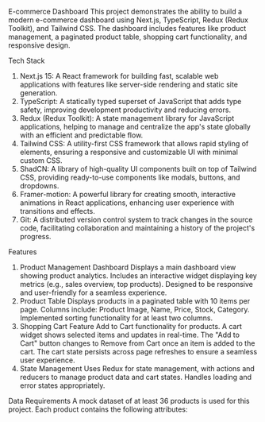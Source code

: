 E-commerce Dashboard
This project demonstrates the ability to build a modern e-commerce dashboard using Next.js, TypeScript, Redux (Redux Toolkit), and Tailwind CSS. The dashboard includes features like product management, a paginated product table, shopping cart functionality, and responsive design.

Tech Stack
1. Next.js 15: A React framework for building fast, scalable web applications with features like server-side rendering and static site generation.
2. TypeScript: A statically typed superset of JavaScript that adds type safety, improving development productivity and reducing errors.
3. Redux (Redux Toolkit): A state management library for JavaScript applications, helping to manage and centralize the app's state globally with an efficient and predictable flow.
4. Tailwind CSS: A utility-first CSS framework that allows rapid styling of elements, ensuring a responsive and customizable UI with minimal custom CSS.
5. ShadCN: A library of high-quality UI components built on top of Tailwind CSS, providing ready-to-use components like modals, buttons, and dropdowns.
6. Framer-motion: A powerful library for creating smooth, interactive animations in React applications, enhancing user experience with transitions and effects.
7. Git: A distributed version control system to track changes in the source code, facilitating collaboration and maintaining a history of the project's progress.

Features
1. Product Management Dashboard
Displays a main dashboard view showing product analytics.
Includes an interactive widget displaying key metrics (e.g., sales overview, top products).
Designed to be responsive and user-friendly for a seamless experience.
2. Product Table
Displays products in a paginated table with 10 items per page.
Columns include: Product Image, Name, Price, Stock, Category.
Implemented sorting functionality for at least two columns.
3. Shopping Cart Feature
Add to Cart functionality for products.
A cart widget shows selected items and updates in real-time.
The "Add to Cart" button changes to Remove from Cart once an item is added to the cart.
The cart state persists across page refreshes to ensure a seamless user experience.
4. State Management
Uses Redux for state management, with actions and reducers to manage product data and cart states.
Handles loading and error states appropriately.


Data Requirements
A mock dataset of at least 36 products is used for this project. Each product contains the following attributes:

